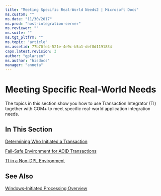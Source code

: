 ```yaml
---
title: "Meeting Specific Real-World Needs2 | Microsoft Docs"
ms.custom: ""
ms.date: "11/30/2017"
ms.prod: "host-integration-server"
ms.reviewer: ""
ms.suite: ""
ms.tgt_pltfrm: ""
ms.topic: "article"
ms.assetid: 77b70fe4-521e-4e9c-b5a1-def8d1191834
caps.latest.revision: 3
author: "gplarsen"
ms.author: "hisdocs"
manager: "anneta"
---
```

# Meeting Specific Real-World Needs
The topics in this section show you how to use Transaction Integrator (TI) together with COM+ to meet specific real-world application integration needs.  
  
## In This Section  
 [Determining Who Initiated a Transaction](../core/determining-who-initiated-a-transaction2.md)  
  
 [Fail-Safe Environment for ACID Transactions](../core/fail-safe-environment-for-acid-transactions2.md)  
  
 [TI in a Non-DPL Environment](../core/ti-in-a-non-dpl-environment4.md)  
  
## See Also  
 [Windows-Initiated Processing Overview](../core/windows-initiated-processing-overview2.md)
